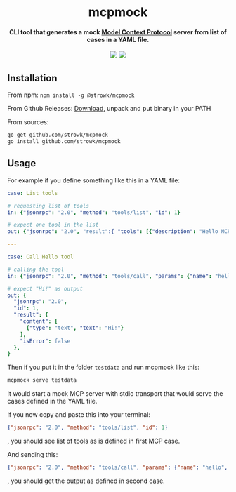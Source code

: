 <h1 align="center">
   mcpmock
</h1>

<h4 align="center">CLI tool that generates a mock <a href="https://modelcontextprotocol.io">Model Context Protocol</a> server from list of cases in a YAML file.</h4>

<p align="center">
	<a href="https://github.com/strowk/mcpmock/actions/workflows/test.yaml"><img src="https://github.com/strowk/mcpmock/actions/workflows/test.yaml/badge.svg"/></a>
	<a href="https://github.com/strowk/mcpmock/actions/workflows/golangci-lint.yaml"><img src="https://github.com/strowk/mcpmock/actions/workflows/golangci-lint.yaml/badge.svg"/></a>
</p>

## Installation

From npm: `npm install -g @strowk/mcpmock`

From Github Releases: [Download](https://github.com/strowk/mcpmock/releases), unpack and put binary in your PATH

From sources:

```bash
go get github.com/strowk/mcpmock
go install github.com/strowk/mcpmock
```

## Usage

For example if you define something like this in a YAML file:

```yaml
case: List tools

# requesting list of tools
in: {"jsonrpc": "2.0", "method": "tools/list", "id": 1}

# expect one tool in the list
out: {"jsonrpc": "2.0", "result":{ "tools": [{"description": "Hello MCP", "inputSchema": {"type": "object"}, "name": "hello"}] }, "id": 1}

---

case: Call Hello tool

# calling the tool
in: {"jsonrpc": "2.0", "method": "tools/call", "params": {"name": "hello", "arguments": {}}, "id": 1}

# expect "Hi!" as output
out: {
  "jsonrpc": "2.0", 
  "id": 1,
  "result": {
    "content": [
      {"type": "text", "text": "Hi!"}
    ],
    "isError": false
  }, 
}
```

Then if you put it in the folder `testdata` and run mcpmock like this:

```bash
mcpmock serve testdata
```

It would start a mock MCP server with stdio transport that would serve the cases defined in the YAML file.

If you now copy and paste this into your terminal:

```json
{"jsonrpc": "2.0", "method": "tools/list", "id": 1}
```
, you should see list of tools as is defined in first MCP case.

And sending this:

```json
{"jsonrpc": "2.0", "method": "tools/call", "params": {"name": "hello", "arguments": {}}, "id": 1}
```

, you should get the output as defined in second case.
